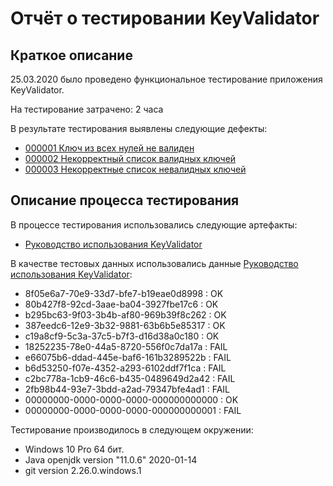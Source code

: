 # Отчёт о тестировании KeyValidator

## Краткое описание

25.03.2020 было проведено функциональное тестирование приложения KeyValidator.

На тестирование затрачено: 2 часа

В результате тестирования выявлены следующие дефекты:
* [000001 Ключ из всех нулей не валиден](https://github.com/nmoraru/javaqa_1.1/issues/1)
* [000002 Некорректный список валидных ключей](https://github.com/nmoraru/javaqa_1.1/issues/2)
* [000003 Некорректные список невалидных ключей](https://github.com/nmoraru/javaqa_1.1/issues/3) 

## Описание процесса тестирования

В процессе тестирования использовались следующие артефакты:
* [Руководство использования KeyValidator](https://github.com/nmoraru/javaqa_1.1/blob/master/user-manual.md)

В качестве тестовых данных использовались данные [Руководство использования KeyValidator](https://github.com/nmoraru/javaqa_1.1/blob/master/user-manual.md):
* 8f05e6a7-70e9-33d7-bfe7-b19eae0d8998 : OK
* 80b427f8-92cd-3aae-ba04-3927fbe17c6 : OK
* b295bc63-9f03-3b4b-af80-969b39f8c262 : OK
* 387eedc6-12e9-3b32-9881-63b6b5e85317 : OK
* c19a8cf9-5c3a-37c5-b7f3-d16d38a0c180 : OK
* 18252235-78e0-44a5-8720-556f0c7da17a : FAIL
* e66075b6-ddad-445e-baf6-161b3289522b : FAIL
* b6d53250-f07e-4352-a293-6102ddf7f1ca : FAIL
* c2bc778a-1cb9-46c6-b435-0489649d2a42 : FAIL
* 2fb98b44-93e7-3bdd-a2ad-79347bfe4ad1 : FAIL
* 00000000-0000-0000-0000-000000000000 : OK
* 00000000-0000-0000-0000-000000000001 : FAIL

Тестирование производилось в следующем окружении:
* Windows 10 Pro 64 бит.
* Java openjdk version "11.0.6" 2020-01-14
* git version 2.26.0.windows.1
